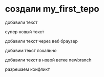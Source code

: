 # создали my_first_tepo

добавили текст 

супер новый текст

добавили текст через веб браузер

добавим текст локально

добавили текст в новой ветке newbranch

разрешаем конфликт
